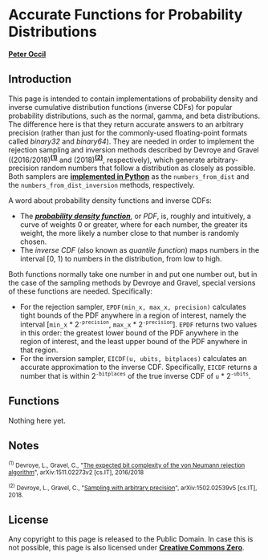 # Accurate Functions for Probability Distributions

[**Peter Occil**](mailto:poccil14@gmail.com)

<a id=Introduction></a>
## Introduction

This page is intended to contain implementations of probability density and inverse cumulative distribution functions (inverse CDFs) for popular probability distributions, such as the normal, gamma, and beta distributions.  The difference here is that they return accurate answers to an arbitrary precision (rather than just for the commonly-used floating-point formats called _binary32_ and _binary64_).  They are needed in order to implement the rejection sampling and inversion methods described by Devroye and Gravel ((2016/2018)<sup>[**(1)**](#Note1)</sup> and (2018)<sup>[**(2)**](#Note2)</sup>, respectively), which generate arbitrary-precision random numbers that follow a distribution as closely as possible.  Both samplers are [**implemented in Python**](https://github.com/peteroupc/peteroupc.github.io/blob/master/randomgen.py) as the `numbers_from_dist` and the `numbers_from_dist_inversion` methods, respectively.

A word about probability density functions and inverse CDFs:

* The [**_probability density function_**](https://en.wikipedia.org/wiki/Probability_density_function), or _PDF_, is, roughly and intuitively, a curve of weights 0 or greater, where for each number, the greater its weight, the more likely a number close to that number is randomly chosen.
* The _inverse CDF_ (also known as _quantile function_) maps numbers in the interval [0, 1\) to numbers in the distribution, from low to high.

Both functions normally take one number in and put one number out, but in the case of the sampling methods by Devroye and Gravel, special versions of these functions are needed.  Specifically:

* For the rejection sampler, `EPDF(min_x, max_x, precision)` calculates tight bounds of the PDF anywhere in a region of interest, namely the interval [`min_x` * 2<sup>`-precision`</sup>, `max_x` * 2<sup>`-precision`</sup>].   `EPDF` returns two values in this order: the greatest lower bound of the PDF anywhere in the region of interest, and the least upper bound of the PDF anywhere in that region.
* For the inversion sampler, `EICDF(u, ubits, bitplaces)` calculates an accurate approximation to the inverse CDF. Specifically, `EICDF` returns a number that is within 2<sup>`-bitplaces`</sup> of the true inverse CDF of `u` * 2<sup>`-ubits`</sup>.

<a id=Functions></a>
## Functions

Nothing here yet.

<a id=Notes></a>
## Notes

<small><sup id=Note1>(1)</sup> Devroye, L., Gravel, C., "[The expected bit complexity of the von Neumann rejection
algorithm](https://arxiv.org/abs/1511.02273v2)", arXiv:1511.02273v2  \[cs.IT\], 2016/2018</small>

<small><sup id=Note2>(2)</sup> Devroye, L., Gravel, C., "[Sampling with arbitrary precision](https://arxiv.org/abs/1502.02539v5)", arXiv:1502.02539v5 \[cs.IT\], 2018.</small>

<a id=License></a>
## License

Any copyright to this page is released to the Public Domain.  In case this is not possible, this page is also licensed under [**Creative Commons Zero**](https://creativecommons.org/publicdomain/zero/1.0/).
